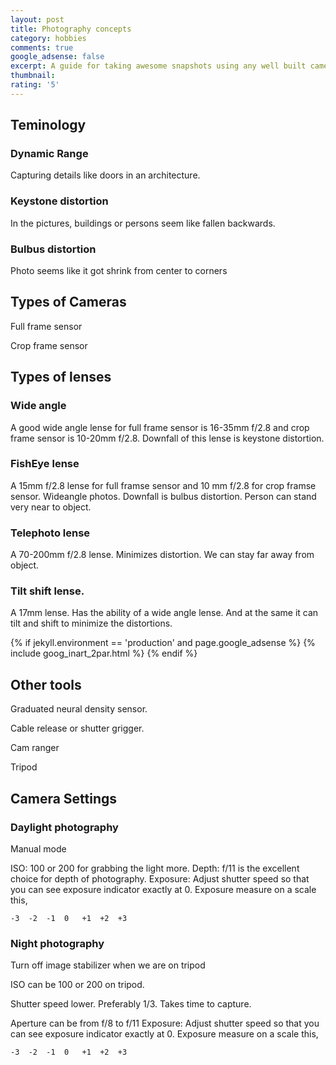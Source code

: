 ```yaml
---
layout: post
title: Photography concepts
category: hobbies
comments: true
google_adsense: false
excerpt: A guide for taking awesome snapshots using any well built camers by exploring all photography concepts and techniques.
thumbnail: 
rating: '5'
---
```

## Teminology
### Dynamic Range
Capturing details like doors in an architecture.
### Keystone distortion
In the pictures, buildings or persons seem like fallen backwards.
### Bulbus distortion
Photo seems like it got shrink from center to corners

## Types of Cameras
Full frame sensor

Crop frame sensor
## Types of lenses
### Wide angle
A good wide angle lense for full frame sensor is 16-35mm f/2.8 and crop frame sensor is 10-20mm f/2.8. Downfall of this lense is keystone distortion.
### FishEye lense
A 15mm f/2.8 lense for full framse sensor and 10 mm f/2.8 for crop framse sensor. Wideangle photos. Downfall is bulbus distortion. Person can stand very near to object.
### Telephoto lense
A 70-200mm f/2.8 lense. Minimizes distortion. We can stay far away from object.
### Tilt shift lense.
A 17mm lense. Has the ability of a wide angle lense. And at the same it can tilt and shift to minimize the distortions.
<!--after two or more paragraphs-->

  {% if jekyll.environment == 'production' and page.google_adsense %}
  {% include goog_inart_2par.html %}
  {% endif %}
## Other tools
Graduated neural density sensor.

Cable release or shutter grigger.

Cam ranger

Tripod
## Camera Settings
### Daylight photography
Manual mode

ISO: 100 or 200 for grabbing the light more.
Depth: f/11 is the excellent choice for depth of photography.
Exposure: Adjust shutter speed so that you can see exposure indicator exactly at 0. Exposure measure on a scale this,
```
-3	-2	-1	0	+1	+2	+3
```
### Night photography
Turn off image stabilizer when we are on tripod

ISO can be 100 or 200 on tripod.

Shutter speed lower. Preferably 1/3. Takes time to capture.

Aperture can be from f/8 to f/11
Exposure: Adjust shutter speed so that you can see exposure indicator exactly at 0. Exposure measure on a scale this,
```
-3	-2	-1	0	+1	+2	+3
```
